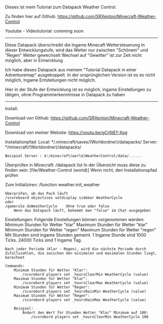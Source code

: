 Dieses ist mein Tutorial zum Datapack Weather Control.

Zu finden hier auf Github: https://github.com/SRXenton/Minecraft-Weather-Control

Youtube - Videotutorial: comming soon

----------------------------------------------------------------

Diese Datapack überschreibt die Ingame Minecaft Wettersteuerung
In dieser Entwicklungstufe, wird das Wetter nur zwischen "Schönem" und "Regen" Wetter gewechselt
Wechsel auf "Gewitter" ist zur Zeit nicht möglich, aber in Entwicklung

Ich habe dieses Datapack aus meinem "Tutorial Datapack in einer Adventuremap" ausgekoppelt. In der ursprünglichen Version ist es es nicht möglich, Ingame Entstellungen nicht möglich.

Hier in der Stufe der Entwicklung ist es möglich, ingame Einstellungen zu tätigen, ohne Programmierkenntnisse in Datapack zu haben



----------------------------------------------------------------

Install:

Download von Github: https://github.com/SRXenton/Minecraft-Weather-Control

Download von meiner Website: https://youtu.be/gCr6tE1-Xog


Installationpfad: 
    Local: */.minecraft/saves/(Worldordner)/datapacks/
    Server: */minecraft/(Worldordner)/datapacks/

    Beispiel Server : d:/minecraft/world/WeatherControl/data/...... 

Überprüfen in Minecraft:
    /datapack list
    In der Übersicht muss diese zu finden sein: [file/Weather-Control (world)]
    Wenn nicht, den Installationspfad prüfen

Zum Initializiren:
    /function weather:init_weather

    Überprüfen, ob das Pack läuft
    /scoreboard objectives setdisplay sidebar WeatherCycle
    oder
    /gamerule doWeatherCycle    Ohne true oder false
        Wenn das Datapack läuft, bekommt man "false" im Chat ausgegeben

Einstellungen:
    Folgende Einstellungen können vorgenommen werden:
    Minimum Stunden für Wetter "klar"
    Maximum Stunden für Wetter "klar"
    Minimum Stunden für Wetter "regen"
    Maximum Stunden für Wetter "regen"
    Mit Stunden sind ingame Stunden gemeint. 1 Ingame Stunde sind 1000 Ticks. 24000 Ticks sind 1 Ingame Tag.
    
    Nach jeder Periode (Klar - Regen), wird die nächste Periode durch Zufallszahlen, die zwischen den minimalen und maximalen Stunden liegt, berechnet

    Commands:
        Minimum Stunden für Wetter "Klar":
            /scorebord players set _hoursClearMin WeatherCycle (value)
        Maximum Stunden für Wetter "Klar": 
            /scorebord players set _hoursClearMax WeatherCycle (value)
        Minimum Stunden für Wetter "Regen":
            /scorebord players set _hoursRainMin WeatherCycle (value)
        Maximum Stunden für Wetter "Regen": 
            /scorebord players set _hoursRainMax WeatherCycle (value)
        
        Beispiel:
            Ändert den Wert für Stunden Wetter "Klar" Minimum auf 100:
                /scorebord players set _hoursClearMin WeatherCycle 100

                